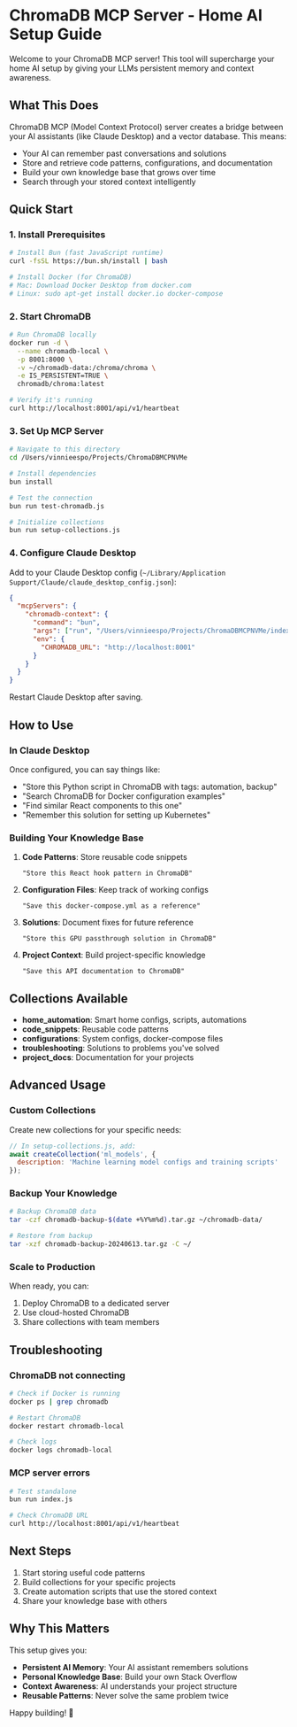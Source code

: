 # ChromaDB MCP Server - Home AI Setup Guide

Welcome to your ChromaDB MCP server! This tool will supercharge your home AI setup by giving your LLMs persistent memory and context awareness.

## What This Does

ChromaDB MCP (Model Context Protocol) server creates a bridge between your AI assistants (like Claude Desktop) and a vector database. This means:
- Your AI can remember past conversations and solutions
- Store and retrieve code patterns, configurations, and documentation
- Build your own knowledge base that grows over time
- Search through your stored context intelligently

## Quick Start

### 1. Install Prerequisites

```bash
# Install Bun (fast JavaScript runtime)
curl -fsSL https://bun.sh/install | bash

# Install Docker (for ChromaDB)
# Mac: Download Docker Desktop from docker.com
# Linux: sudo apt-get install docker.io docker-compose
```

### 2. Start ChromaDB

```bash
# Run ChromaDB locally
docker run -d \
  --name chromadb-local \
  -p 8001:8000 \
  -v ~/chromadb-data:/chroma/chroma \
  -e IS_PERSISTENT=TRUE \
  chromadb/chroma:latest

# Verify it's running
curl http://localhost:8001/api/v1/heartbeat
```

### 3. Set Up MCP Server

```bash
# Navigate to this directory
cd /Users/vinnieespo/Projects/ChromaDBMCPNVMe

# Install dependencies
bun install

# Test the connection
bun run test-chromadb.js

# Initialize collections
bun run setup-collections.js
```

### 4. Configure Claude Desktop

Add to your Claude Desktop config (`~/Library/Application Support/Claude/claude_desktop_config.json`):

```json
{
  "mcpServers": {
    "chromadb-context": {
      "command": "bun",
      "args": ["run", "/Users/vinnieespo/Projects/ChromaDBMCPNVMe/index.js"],
      "env": {
        "CHROMADB_URL": "http://localhost:8001"
      }
    }
  }
}
```

Restart Claude Desktop after saving.

## How to Use

### In Claude Desktop

Once configured, you can say things like:
- "Store this Python script in ChromaDB with tags: automation, backup"
- "Search ChromaDB for Docker configuration examples"
- "Find similar React components to this one"
- "Remember this solution for setting up Kubernetes"

### Building Your Knowledge Base

1. **Code Patterns**: Store reusable code snippets
   ```
   "Store this React hook pattern in ChromaDB"
   ```

2. **Configuration Files**: Keep track of working configs
   ```
   "Save this docker-compose.yml as a reference"
   ```

3. **Solutions**: Document fixes for future reference
   ```
   "Store this GPU passthrough solution in ChromaDB"
   ```

4. **Project Context**: Build project-specific knowledge
   ```
   "Save this API documentation to ChromaDB"
   ```

## Collections Available

- **home_automation**: Smart home configs, scripts, automations
- **code_snippets**: Reusable code patterns
- **configurations**: System configs, docker-compose files
- **troubleshooting**: Solutions to problems you've solved
- **project_docs**: Documentation for your projects

## Advanced Usage

### Custom Collections

Create new collections for your specific needs:

```javascript
// In setup-collections.js, add:
await createCollection('ml_models', {
  description: 'Machine learning model configs and training scripts'
});
```

### Backup Your Knowledge

```bash
# Backup ChromaDB data
tar -czf chromadb-backup-$(date +%Y%m%d).tar.gz ~/chromadb-data/

# Restore from backup
tar -xzf chromadb-backup-20240613.tar.gz -C ~/
```

### Scale to Production

When ready, you can:
1. Deploy ChromaDB to a dedicated server
2. Use cloud-hosted ChromaDB
3. Share collections with team members

## Troubleshooting

### ChromaDB not connecting
```bash
# Check if Docker is running
docker ps | grep chromadb

# Restart ChromaDB
docker restart chromadb-local

# Check logs
docker logs chromadb-local
```

### MCP server errors
```bash
# Test standalone
bun run index.js

# Check ChromaDB URL
curl http://localhost:8001/api/v1/heartbeat
```

## Next Steps

1. Start storing useful code patterns
2. Build collections for your specific projects
3. Create automation scripts that use the stored context
4. Share your knowledge base with others

## Why This Matters

This setup gives you:
- **Persistent AI Memory**: Your AI assistant remembers solutions
- **Personal Knowledge Base**: Build your own Stack Overflow
- **Context Awareness**: AI understands your project structure
- **Reusable Patterns**: Never solve the same problem twice

Happy building! 🚀